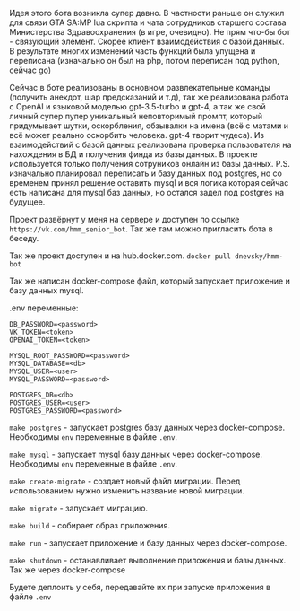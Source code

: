 Идея этого бота возникла супер давно.
В частности раньше он служил для связи GTA SA:MP lua скрипта и чата сотрудников старшего состава Министерства Здравоохранения (в игре, очевидно).
Не прям что-бы бот - связующий элемент. Скорее клиент взаимодействия с базой данных.
В результате многих изменений часть функций была упущена и переписана (изначально он был на php, потом переписан под python, сейчас go)

Сейчас в боте реализованы в основном развлекательные команды (получить анекдот, шар предсказаний и т.д), так же реализована работа с OpenAI и языковой моделью gpt-3.5-turbo и gpt-4, а так же свой личный супер пупер уникальный неповторимый промпт, который придумывает шутки, оскорбления, обзывалки на имена (всё с матами и всё может реально оскорбить человека. gpt-4 творит чудеса).
Из взаимодействий с базой данных реализована проверка пользователя на нахождения в БД и получения финда из базы данных.
В проекте используется только получения сотруников онлайн из базы данных.
P.S. изначально планировал переписать и базу данных под postgres, но со временем принял решение оставить mysql и вся логика которая сейчас есть написана для mysql баз данных, но остался задел под postgres на будущее.

Проект развёрнут у меня на сервере и доступен по ссылке `https://vk.com/hmm_senior_bot`. Так же там можно пригласить бота в беседу.

Так же проект доступен и на hub.docker.com. `docker pull dnevsky/hmm-bot`

Так же написан docker-compose файл, который запускает приложение и базу данных mysql.

.env переменные:
```
DB_PASSWORD=<password>
VK_TOKEN=<token>
OPENAI_TOKEN=<token>

MYSQL_ROOT_PASSWORD=<password>
MYSQL_DATABASE=<db>
MYSQL_USER=<user>
MYSQL_PASSWORD=<password>

POSTGRES_DB=<db>
POSTGRES_USER=<user>
POSTGRES_PASSWORD=<password>
```

`make postgres` - запускает postgres базу данных через docker-compose. Необходимы `env` переменные в файле `.env`.

`make mysql` - запускает mysql базу данных через docker-compose. Необходимы `env` переменные в файле `.env`.

`make create-migrate` - создает новый файл миграции. Перед использованием нужно изменить название новой миграции.

`make migrate` - запускает миграцию.

`make build` - собирает образ приложения.

`make run` - запускает приложение и базу данных через docker-compose.

`make shutdown` - останавливает выполнение приложения и базы данных. Так же через docker-compose

Будете деплоить у себя, передавайте их при запуске приложения в файле `.env`

